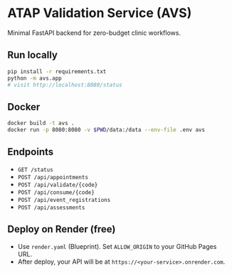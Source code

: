 # ATAP Validation Service (AVS)

Minimal FastAPI backend for zero-budget clinic workflows.

## Run locally
```bash
pip install -r requirements.txt
python -m avs.app
# visit http://localhost:8080/status
```

## Docker
```bash
docker build -t avs .
docker run -p 8080:8080 -v $PWD/data:/data --env-file .env avs
```

## Endpoints
- `GET /status`
- `POST /api/appointments`
- `POST /api/validate/{code}`
- `POST /api/consume/{code}`
- `POST /api/event_registrations`
- `POST /api/assessments`

## Deploy on Render (free)
- Use `render.yaml` (Blueprint). Set `ALLOW_ORIGIN` to your GitHub Pages URL.
- After deploy, your API will be at `https://<your-service>.onrender.com`.
```